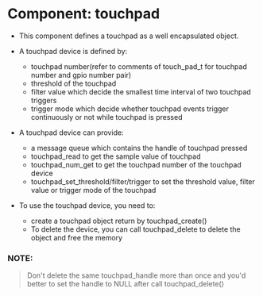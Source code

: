 # Component: touchpad

* This component defines a touchpad as a well encapsulated object.

* A touchpad device is defined by:
	* touchpad number(refer to comments of touch_pad_t for touchpad number and gpio number pair) 
	* threshold of the touchpad
	* filter value which decide the smallest time interval of two touchpad triggers
	* trigger mode which decide whether touchpad events trigger continuously or not while touchpad is pressed

* A touchpad device can provide:
	* a message queue which contains the handle of touchpad pressed
	* touchpad_read to get the sample value of touchpad
	* touchpad_num_get to get the touchpad number of the touchpad device
	* touchpad_set_threshold/filter/trigger to set the threshold value, filter value or trigger mode of the touchpad

* To use the touchpad device, you need to:
	* create a touchpad object return by touchpad_create()
	* To delete the device, you can call touchpad_delete to delete the object and free the memory

### NOTE:
> Don't delete the same touchpad_handle more than once and you'd better to set the handle to NULL after call touchpad_delete()
